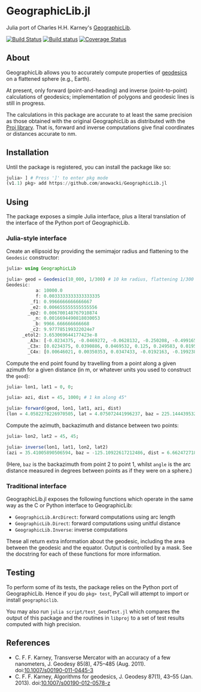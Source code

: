 # GeographicLib.jl

Julia port of Charles H.H. Karney's [GeographicLib](https://geographiclib.sourceforge.io).

[![Build Status](https://travis-ci.org/anowacki/GeographicLib.jl.svg?branch=master)](https://travis-ci.org/anowacki/GeographicLib.jl)
[![Build status](https://ci.appveyor.com/api/projects/status/hy3339eys3jhgme0?svg=true)](https://ci.appveyor.com/project/AndyNowacki/geographiclib-jl)
[![Coverage Status](https://coveralls.io/repos/github/anowacki/GeographicLib.jl/badge.svg?branch=master)](https://coveralls.io/github/anowacki/GeographicLib.jl?branch=master)


## About

GeographicLib allows you to accurately compute properties of
[geodesics](https://en.wikipedia.org/wiki/Geodesic) on a flattened sphere (e.g., Earth).

At present, only forward (point-and-heading) and inverse (point-to-point)
calculations of geodesics; implementation of polygons and geodesic lines
is still in progress.

The calculations in this package are accurate to at least the same precision as those
obtained with the original GeographicLib as distributed with the
[Proj library](https://proj.org).  That is, forward and inverse computations give
final coordinates or distances accurate to nm.


## Installation

Until the package is registered, you can install the package like so:

```julia
julia> ] # Press ']' to enter pkg mode
(v1.1) pkg> add https://github.com/anowacki/GeographicLib.jl
```


## Using

The package exposes a simple Julia interface, plus a literal translation of
the interface of the Python port of GeographicLib.

### Julia-style interface

Create an ellipsoid by providing the semimajor radius and flattening to
the `Geodesic` constructor:

```julia
julia> using GeographicLib

julia> geod = Geodesic(10_000, 1/300) # 10 km radius, flattening 1/300
Geodesic:
           a: 10000.0
           f: 0.0033333333333333335
         _f1: 0.9966666666666667
         _e2: 0.006655555555555556
        _ep2: 0.006700148767910874
          _n: 0.0016694490818030053
          _b: 9966.666666666668
         _c2: 9.977785199322024e7
      _etol2: 3.653069644177423e-8
        _A3x: [-0.0234375, -0.0469272, -0.0628132, -0.250208, -0.499165, 1.0]
        _C3x: [0.0234375, 0.0390886, 0.0469532, 0.125, 0.249583, 0.0195313, 0.0234505, 0.0468227, 0.0623436, 0.0136719, 0.023394, 0.0259635, 0.0136719, 0.0136262, 0.00820313]
        _C4x: [0.00646021, 0.00350353, 0.0347433, -0.0192163, -0.199238, 0.666222, 0.000111, 0.00342683, -0.00951084, -0.0189348  …  0.000745921, -0.00414209, -0.00504247, 0.00758518, -0.00215657, -0.00196271, 0.00361053, -0.000947201, 0.00204173, 0.00129164]
```

Compute the end point found by travelling from a point along a given azimuth for
a given distance (in m, or whatever units you used to construct the `geod`):

```julia
julia> lon1, lat1 = 0, 0;

julia> azi, dist = 45, 1000; # 1 km along 45°

julia> forward(geod, lon1, lat1, azi, dist)
(lon = 4.0582278226970505, lat = 4.075072441996237, baz = 225.1444395329488)
```

Compute the azimuth, backazimuth and distance between two points:

```julia
julia> lon2, lat2 = 45, 45;

julia> inverse(lon1, lat1, lon2, lat2)
(azi = 35.41005890506594, baz = -125.10922617212486, dist = 6.6624727182103e6, angle = 60.01196771734598)
```

(Here, `baz` is the backazimuth from point 2 to point 1, whilst `angle` is the arc distance
measured in degrees between points as if they were on a sphere.)

### Traditional interface

GeographicLib.jl exposes the following functions which operate in the same way
as the C or Python interface to GeographicLib:

- `GeographicLib.ArcDirect`: forward computations using arc length
- `GeographicLib.Direct`: forward computations using unitful distance
- `GeographicLib.Inverse`: inverse computations

These all return extra information about the geodesic, including the area between
the geodesic and the equator.  Output is controlled by a mask.  See the docstring
for each of these functions for more information.


## Testing

To perform some of its tests, the package relies on the Python port of GeographicLib.
Hence if you do `pkg> test`, PyCall will attempt to import or install `geographiclib`.

You may also run `julia script/test_GeodTest.jl` which compares the output of this
package and the routines in `libproj` to a set of test results computed with
high precision.


## References

- C. F. F. Karney, Transverse Mercator with an accuracy of a few nanometers,
  J. Geodesy 85(8), 475–485 (Aug. 2011).
  doi:[10.1007/s00190-011-0445-3](https://doi.org/10.1007/s00190-011-0445-3)
- C. F. F. Karney, Algorithms for geodesics, J. Geodesy 87(1), 43–55 (Jan. 2013).
  doi:[10.1007/s00190-012-0578-z](https://doi.org/10.1007/s00190-012-0578-z)